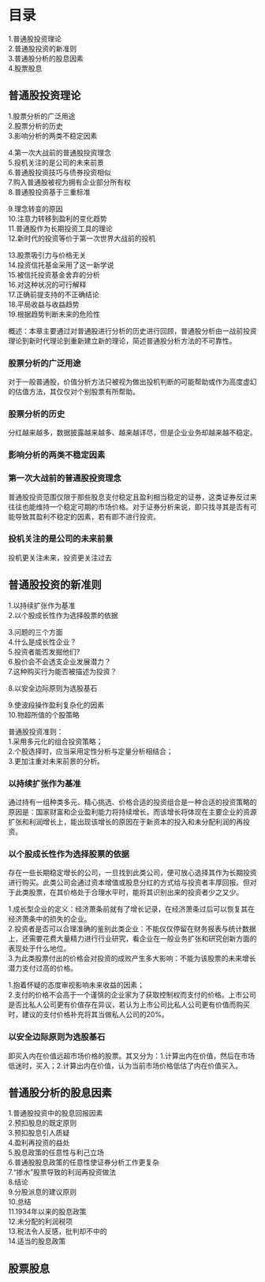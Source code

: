 # 目录
1.普通股投资理论    
2.普通股投资的新准则    
3.普通股分析的股息因素    
4.股票股息     

## 普通股投资理论
1.股票分析的广泛用途   
2.股票分析的历史    
3.影响分析的两类不稳定因素   

4.第一次大战前的普通股投资理念   
5.投机关注的是公司的未来前景   
6.普通股投资技巧与债券投资相似    
7.购入普通股被视为拥有企业部分所有权   
8.普通股投资基于三重标准   

9.理念转变的原因   
10.注意力转移到盈利的变化趋势   
11.普通股作为长期投资工具的理论   
12.新时代的投资等价于第一次世界大战前的投机   

13.股票吸引力与价格无关   
14.投资信托基金采用了这一新学说   
15.被信托投资基金舍弃的分析  
16.对这种状况的可行解释   
17.正确前提支持的不正确结论   
18.平局收益与收益趋势   
19.根据趋势判断未来的危险性 

概述：本章主要通过对普通股进行分析的历史进行回顾，普通股分析由一战前投资理论到新时代理论到重新建立新的理论，简述普通股分析方法的不可靠性。

### 股票分析的广泛用途
对于一般普通股，价值分析方法只被视为做出投机判断的可能帮助或作为高度虚幻的估值方法，其仅仅对个别股票有所帮助。

### 股票分析的历史
分红越来越多，数据披露越来越多、越来越详尽，但是企业业务却越来越不稳定。

### 影响分析的两类不稳定因素  

### 第一次大战前的普通股投资理念
普通股投资范围仅限于那些股息支付稳定且盈利相当稳定的证券，这类证券反过来往往也能维持一个稳定可期的市场价格。对于证券分析来说，即只找寻其是否有可能导致其盈利不稳定的因素，若有即不进行投资。

### 投机关注的是公司的未来前景   
投机更关注未来，投资更关注过去


## 普通股投资的新准则   
1.以持续扩张作为基准      
2.以个股成长性作为选择股票的依据      

3.问题的三个方面      
4.什么是成长性企业？     
5.投资者能否发掘他们?      
6.股价会不会透支企业发展潜力？     
7.这种购买行为能否被描述为投资？      

8.以安全边际原则为选股基石    


9.使波段操作盈利复杂化的因素     
10.物超所值的个股策略     


普通股投资准则：   
1.采用多元化的组合投资策略；  
2.个股选择时，应当采用定性分析与定量分析相结合；   
3.更加注重对未来前景的分析。   

### 以持续扩张作为基准
通过持有一组种类多元、精心挑选、价格合适的投资组合是一种合适的投资策略的原因是：国家财富和企业盈利能力将持续增长，而该增长将体现在主要企业的资源扩张和利润增长上，能出现该增长的原因在于新资本的投入和未分配利润的再投资。  

### 以个股成长性作为选择股票的依据
存在一些长期稳定增长的公司，一旦找到此类公司，便可放心选择其作为长期投资进行购买。此类公司会通过资本增值或股息分红的方式给与投资者丰厚回报。但对于此类股票，在其价格处于合理水平时，能将其识别出来的投资者少之又少。  

1.成长型企业的定义：经济萧条前就有了增长记录，在经济萧条过后可以恢复其在经济萧条中的损失的企业。   
2.投资者是否可以合理准确的鉴别此类企业：不能仅仅停留在财务报表与统计数据上，还需要花费大量精力进行行业研究，看企业在一般业务扩张和研究创新方面的表现处于什么地位。   
3.为此类股票付出的价格会对投资的成败产生多大影响：不能为该股票的未来增长潜力支付过高的价格。   

1.抱着怀疑的态度审视影响未来收益的因素；   
2.支付的价格不会高于一个谨慎的企业家为了获取控制权而支付的价格。上市公司是否比私人公司更有价值存在异议，若认为上市公司比私人公司更有价值而购买时，建议的支付价格补充将其当做私人公司的20%。    

### 以安全边际原则为选股基石
即买入内在价值远超市场价格的股票。其又分为：1.计算出内在价值，然后在市场低迷时，买入；2.计算出内在价值，认为当前市场价格低估了内在价值买入。   

## 普通股分析的股息因素
1.普通股投资中的股息回报因素   
2.预扣股息的既定原则   
3.预扣股息引人质疑   
4.盈利再投资的益处   
5.股息政策的任意性与利己立场   
6.普通股股息政策的任意性使证券分析工作更复杂   
7.“掺水”股票导致的利润再投资做法  
8.结论  
9.分股派息的建议原则   
10.总结   
11.1934年以来的股息政策   
12.未分配的利润税项   
13.税法令人反感，批判却不中的   
14.适当的股息政策  

## 股票股息 


